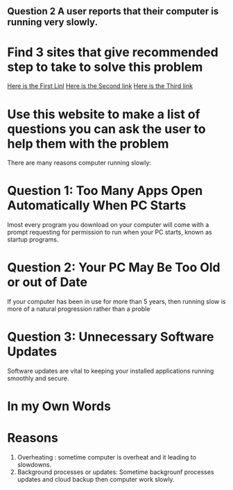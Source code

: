 ## Question 2 A user reports that their computer is running very slowly.

# Find 3 sites that give recommended step to take to solve this problem
[Here is the First Linl](https://vintageits.com/how-to-fix-slow-computer/)
[Here is the Second link](https://www.crucial.com/articles/pc-users/how-to-fix-a-slow-computer)
[Here is the Third link](https://www.cnet.com/tech/computing/why-is-my-computer-so-slow/)

# Use this website to make a list of questions you can ask the user to help them with the problem
There are many reasons computer running slowly:

# Question 1: Too Many Apps Open Automatically When PC Starts
lmost every program you download on your computer will come with a prompt requesting for permission to run when your PC starts, known as startup programs.
# Question 2:  Your PC May Be Too Old or out of Date
If your computer has been in use for more than 5 years, then running slow is more of a natural progression rather than a proble
# Question 3:  Unnecessary Software Updates
Software updates are vital to keeping your installed applications running smoothly and secure.

# In my Own Words
# Reasons
1. Overheating : sometime computer is overheat and it leading to slowdowns.
2. Background processes or updates: Sometime backgrounf processes updates and cloud backup then computer work slowly.
